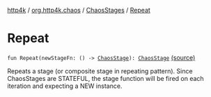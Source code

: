 [http4k](../../index.md) / [org.http4k.chaos](../index.md) / [ChaosStages](index.md) / [Repeat](./-repeat.md)

# Repeat

`fun Repeat(newStageFn: () -> `[`ChaosStage`](../-chaos-stage/index.md)`): `[`ChaosStage`](../-chaos-stage/index.md) [(source)](https://github.com/http4k/http4k/blob/master/http4k-testing-chaos/src/main/kotlin/org/http4k/chaos/ChaosStages.kt#L23)

Repeats a stage (or composite stage in repeating pattern). Since ChaosStages are STATEFUL,
the stage function will be fired on each iteration and expecting a NEW instance.

